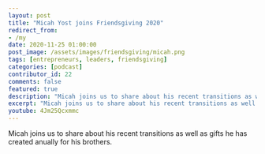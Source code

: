 ```yaml
---
layout: post
title: "Micah Yost joins Friendsgiving 2020"
redirect_from:
- /my
date: 2020-11-25 01:00:00
post_image: /assets/images/friendsgiving/micah.png
tags: [entrepreneurs, leaders, friendsgiving]
categories: [podcast]
contributor_id: 22
comments: false
featured: true
description: "Micah joins us to share about his recent transitions as well as gifts he has created anually for his brothers."
excerpt: "Micah joins us to share about his recent transitions as well as gifts he has created anually for his brothers."
youtube: 4Jm25Qcxmmc
---
```

Micah joins us to share about his recent transitions as well as gifts he has created anually for his brothers.